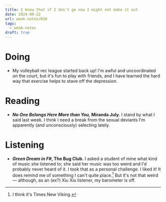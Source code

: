 ```yaml
---
title: I know that if I don't go now I might not make it out
date: 2024-09-22
url: week-notes/010
tags:
  - week-notes
draft: true
---
```

# Doing
* My volleyball rec league started back up! I'm awful and uncoordinated on the court, but it's fun to play with friends, and I have learned the hard way that exercise helps to stave off the depression.
# Reading
* **_No One Belongs Here More than You,_ Miranda July.** I stand by what I said last week. I think I need a break from the sexual deviants I'm apparently (and unconsciously) selecting lately.
# Listening
* **_Green Dream in F#_, The Bug Club.** I asked a student of mine what kind of music she listened to; she said her music was too weird and I'd probably never heard of it. I took that as a personal challenge. I liked it! It does remind me of something I can't quite place.[^1] But it's not that weird — although, as an (ex?) Xiu Xiu listener, my barometer is off.
[^1]: I think it's Times New Viking.